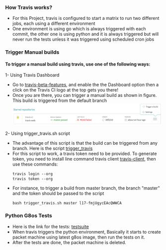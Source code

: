 
### How Travis works?
- For this Project, travis is configured to start a matrix to run two different jobs, each using a different environment
- One environment is using go which is always triggered with each commit, the other one is using python and it is always triggered
  but will never run the tests unless it was triggered using scheduled cron jobs

### Trigger Manual builds

#### To trigger a manual build using travis, use one of the following ways:

1- Using Travis Dashboard
- Go to [travis-beta-features](https://travis-ci.org/features), and enable the the Dashboard option then a click on the Travis CI logo at the top gets you there!
- Once you are there, you can trigger a manual build as shown in figure. This build is triggered from the default branch
![trigger](https://github.com/zero-os/0-core/blob/docs-patch-1/tests/pics/dashboard-repo.png)

2- Using trigger_travis.sh script
- The advantage of this script is that the build can be triggered from any branch. Here is the script [trigger_travis](https://github.com/zero-os/0-core/blob/cron-jobs/tests/trigger_travis.sh)
- For this script to work, a travis token need to be provided. To generate token, you need to install line command travis client [travis-client](https://github.com/travis-ci/travis.rb#installation), then use these commands:
    ```
    travis login --org
    travis token --org
    ```
- For instance, to trigger a build from master branch, the branch "master" and the token should be passed to the script
    ```
    bash trigger_travis.sh master l17-fmjUgycEAcQWWCA
    ```
### Python G8os Tests
- Here is the link for the tests: [testsuite](https://github.com/zero-os/0-core/tree/cron-jobs/tests/testsuite)
- When travis triggers the python environment, Basically it starts to create packet machine using latest g8os image, then run the tests on it.
- After the tests are done, the packet machine is deleted.
